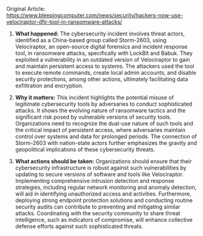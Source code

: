 Original Article: https://www.bleepingcomputer.com/news/security/hackers-now-use-velociraptor-dfir-tool-in-ransomware-attacks/

1) **What happened:** The cybersecurity incident involves threat actors, identified as a China-based group called Storm-2603, using Velociraptor, an open-source digital forensics and incident response tool, in ransomware attacks, specifically with LockBit and Babuk. They exploited a vulnerability in an outdated version of Velociraptor to gain and maintain persistent access to systems. The attackers used the tool to execute remote commands, create local admin accounts, and disable security protections, among other actions, ultimately facilitating data exfiltration and encryption.

2) **Why it matters:** This incident highlights the potential misuse of legitimate cybersecurity tools by adversaries to conduct sophisticated attacks. It shows the evolving nature of ransomware tactics and the significant risk posed by vulnerable versions of security tools. Organizations need to recognize the dual-use nature of such tools and the critical impact of persistent access, where adversaries maintain control over systems and data for prolonged periods. The connection of Storm-2603 with nation-state actors further emphasizes the gravity and geopolitical implications of these cybersecurity threats.

3) **What actions should be taken:** Organizations should ensure that their cybersecurity infrastructure is robust against such vulnerabilities by updating to secure versions of software and tools like Velociraptor. Implementing comprehensive intrusion detection and response strategies, including regular network monitoring and anomaly detection, will aid in identifying unauthorized access and activities. Furthermore, deploying strong endpoint protection solutions and conducting routine security audits can contribute to preventing and mitigating similar attacks. Coordinating with the security community to share threat intelligence, such as indicators of compromise, will enhance collective defense efforts against such sophisticated threats.